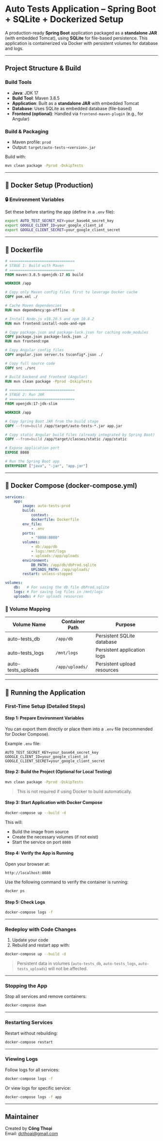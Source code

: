 # Auto Tests Application – Spring Boot + SQLite + Dockerized Setup

A production-ready **Spring Boot** application packaged as a **standalone JAR** (with embedded Tomcat), using **SQLite** for file-based persistence. This application is containerized via Docker with persistent volumes for database and logs.

---

## Project Structure & Build

### Build Tools
- **Java**: JDK 17
- **Build Tool**: Maven 3.8.5
- **Application**: Built as a **standalone JAR** with embedded Tomcat
- **Database**: Uses SQLite as embedded database (file-based)
- **Frontend (optional)**: Handled via `frontend-maven-plugin` (e.g., for Angular)

### Build & Packaging
- Maven profile: `prod`
- Output: `target/auto-tests-<version>.jar`

Build with:
```bash
mvn clean package -Pprod -DskipTests
```

---

## 🐳 Docker Setup (Production)

### 🔒 Environment Variables
Set these before starting the app (define in a `.env` file):
```bash
export AUTO_TEST_SECRET_KEY=your_base64_secret_key
export GOOGLE_CLIENT_ID=your_google_client_id
export GOOGLE_CLIENT_SECRET=your_google_client_secret
```

---

## 📄 Dockerfile

```dockerfile
# ==============================
# STAGE 1: Build with Maven
# ==============================
FROM maven:3.8.5-openjdk-17 AS build

WORKDIR /app

# Copy only Maven config files first to leverage Docker cache
COPY pom.xml ./

# Cache Maven dependencies
RUN mvn dependency:go-offline -B

# Install Node.js v18.20.5 and npm 10.8.2
RUN mvn frontend:install-node-and-npm

# Copy package.json and package-lock.json for caching node_modules
COPY package.json package-lock.json ./
RUN mvn frontend:npm

# Copy Angular config files
COPY angular.json server.ts tsconfig*.json ./

# Copy full source code
COPY src ./src

# Build backend and frontend (Angular)
RUN mvn clean package -Pprod -DskipTests

# ==============================
# STAGE 2: Run JAR
# ==============================
FROM openjdk:17-jdk-slim

WORKDIR /app

# Copy Spring Boot JAR from the build stage
COPY --from=build /app/target/auto-tests-*.jar app.jar

# Copy static Angular build files (already integrated by Spring Boot)
COPY --from=build /app/target/classes/static /app/static

# Expose application port
EXPOSE 8080

# Run the Spring Boot app
ENTRYPOINT ["java", "-jar", "app.jar"]
```

---

## 🧩 Docker Compose (docker-compose.yml)

```yaml
services:
    app:
        image: auto-tests-prod
        build:
            context: .
            dockerfile: Dockerfile
        env_file:
            - .env
        ports:
            - "8080:8080"
        volumes:
            - db:/app/db
            - logs:/mnt/logs
            - uploads:/app/uploads
        environment:
            DB_PATH: /app/db/dbProd.sqlite
            UPLOADS_PATH: /app/uploads/
        restart: unless-stopped

volumes:
    db:   # For saving the db file dbProd.sqlite
    logs: # For saving log files in /mnt/logs
    uploads: # For uploads resources
```

### 📂 Volume Mapping
| Volume Name        | Container Path  | Purpose                     |
|--------------------|-----------------|-----------------------------|
| auto-tests_db      | `/app/db`       | Persistent SQLite database  |
| auto-tests_logs    | `/mnt/logs`     | Persistent application logs |
| auto-tests_uploads | `/app/uploads/` | Persistent upload resources |

---

## 🚀 Running the Application

### First-Time Setup (Detailed Steps)

#### Step 1: Prepare Environment Variables
You can export them directly or place them into a `.env` file (recommended for Docker Compose).

Example `.env` file:
```env
AUTO_TEST_SECRET_KEY=your_base64_secret_key
GOOGLE_CLIENT_ID=your_google_client_id
GOOGLE_CLIENT_SECRET=your_google_client_secret
```

#### Step 2: Build the Project (Optional for Local Testing)
```bash
mvn clean package -Pprod -DskipTests
```
> This is not required if using Docker to build automatically.

#### Step 3: Start Application with Docker Compose
```bash
docker-compose up --build -d
```
This will:
- Build the image from source
- Create the necessary volumes (if not exist)
- Start the service on port `8080`

#### Step 4: Verify the App is Running
Open your browser at:
```
http://localhost:8080
```

Use the following command to verify the container is running:
```bash
docker ps
```

#### Step 5: Check Logs
```bash
docker-compose logs -f
```

---

### Redeploy with Code Changes
1. Update your code
2. Rebuild and restart app with:
```bash
docker-compose up --build -d
```
> Persistent data in volumes (`auto-tests_db`, `auto-tests_logs`, `auto-tests_uploads`) will not be affected.

---

### Stopping the App
Stop all services and remove containers:
```bash
docker-compose down
```

---

### Restarting Services
Restart without rebuilding:
```bash
docker-compose restart
```

---

### Viewing Logs
Follow logs for all services:
```bash
docker-compose logs -f
```

Or view logs for specific service:
```bash
docker-compose logs -f app
```

---

## Maintainer
Created by **Công Thoại**  
Email: [dcthoai@gmail.com](mailto:dcthoai@gmail.com)

